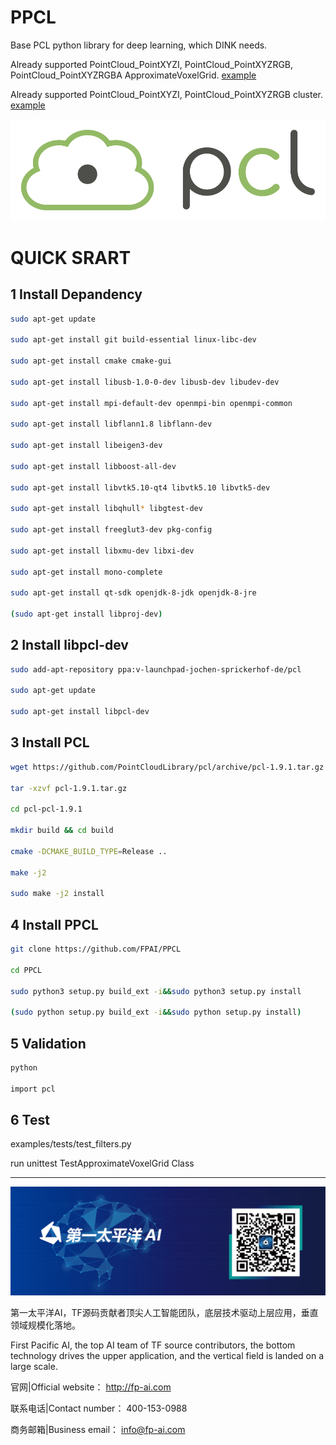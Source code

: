 # PPCL

Base PCL python library for deep learning, which DINK needs.

Already supported PointCloud_PointXYZI, PointCloud_PointXYZRGB, PointCloud_PointXYZRGBA ApproximateVoxelGrid.
[example](https://github.com/FPAI/PPCL/blob/master/examples/tests/test_filters.py)


Already supported PointCloud_PointXYZI, PointCloud_PointXYZRGB cluster.
[example](https://github.com/FPAI/PPCL/blob/master/examples/official/Segmentation/cluster_extraction_XYZI.py)



![PCL](pcl_logo.png)

# QUICK SRART

## 1 Install Depandency

```bash
sudo apt-get update 

sudo apt-get install git build-essential linux-libc-dev 

sudo apt-get install cmake cmake-gui 

sudo apt-get install libusb-1.0-0-dev libusb-dev libudev-dev 

sudo apt-get install mpi-default-dev openmpi-bin openmpi-common 

sudo apt-get install libflann1.8 libflann-dev 

sudo apt-get install libeigen3-dev 

sudo apt-get install libboost-all-dev 

sudo apt-get install libvtk5.10-qt4 libvtk5.10 libvtk5-dev 

sudo apt-get install libqhull* libgtest-dev 

sudo apt-get install freeglut3-dev pkg-config 

sudo apt-get install libxmu-dev libxi-dev 

sudo apt-get install mono-complete 

sudo apt-get install qt-sdk openjdk-8-jdk openjdk-8-jre 

(sudo apt-get install libproj-dev)
```


## 2 Install libpcl-dev


```bash
sudo add-apt-repository ppa:v-launchpad-jochen-sprickerhof-de/pcl

sudo apt-get update

sudo apt-get install libpcl-dev
```


## 3 Install PCL

```bash
wget https://github.com/PointCloudLibrary/pcl/archive/pcl-1.9.1.tar.gz

tar -xzvf pcl-1.9.1.tar.gz

cd pcl-pcl-1.9.1

mkdir build && cd build

cmake -DCMAKE_BUILD_TYPE=Release ..

make -j2

sudo make -j2 install
```

## 4 Install PPCL

```bash
git clone https://github.com/FPAI/PPCL

cd PPCL

sudo python3 setup.py build_ext -i&&sudo python3 setup.py install

(sudo python setup.py build_ext -i&&sudo python setup.py install)
```

## 5 Validation

```bash
python

import pcl

```

## 6 Test


examples/tests/test_filters.py

run unittest     TestApproximateVoxelGrid Class



***

[![第一太平洋AI](fpai.png)](http://fp-ai.com)

第一太平洋AI，TF源码贡献者顶尖人工智能团队，底层技术驱动上层应用，垂直领域规模化落地。

First Pacific AI, the top AI team of TF source contributors, the bottom technology drives the upper application, and the vertical field is landed on a large scale.


官网|Official website： http://fp-ai.com

联系电话|Contact number： 400-153-0988

商务邮箱|Business email： info@fp-ai.com
